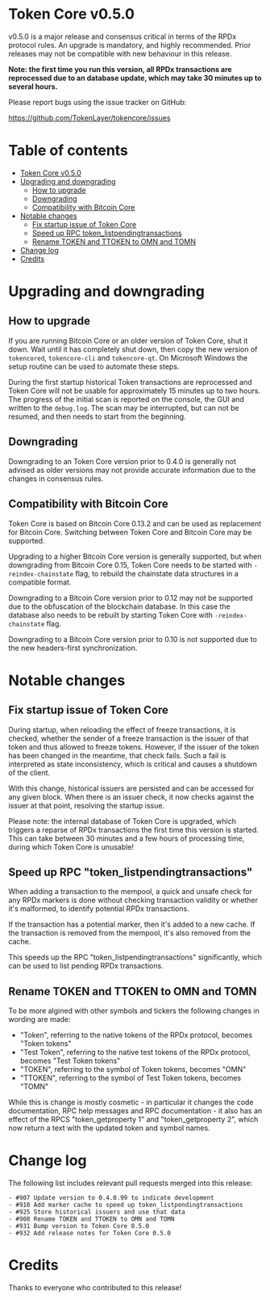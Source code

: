 Token Core v0.5.0
================

v0.5.0 is a major release and consensus critical in terms of the RPDx protocol rules. An upgrade is mandatory, and highly recommended. Prior releases may not be compatible with new behaviour in this release.

**Note: the first time you run this version, all RPDx transactions are reprocessed due to an database update, which may take 30 minutes up to several hours.**

Please report bugs using the issue tracker on GitHub:

  https://github.com/TokenLayer/tokencore/issues


Table of contents
=================

- [Token Core v0.5.0](#token-core-v050)
- [Upgrading and downgrading](#upgrading-and-downgrading)
  - [How to upgrade](#how-to-upgrade)
  - [Downgrading](#downgrading)
  - [Compatibility with Bitcoin Core](#compatibility-with-bitcoin-core)
- [Notable changes](#notable-changes)
  - [Fix startup issue of Token Core](#fix-startup-issue-of-token-core)
  - [Speed up RPC token_listpendingtransactions](#speed-up-rpc-token_listpendingtransactions)
  - [Rename TOKEN and TTOKEN to OMN and TOMN](#rename-token-and-ttoken-to-omn-and-tomn)
- [Change log](#change-log)
- [Credits](#credits)


Upgrading and downgrading
=========================

How to upgrade
--------------

If you are running Bitcoin Core or an older version of Token Core, shut it down. Wait until it has completely shut down, then copy the new version of `tokencored`, `tokencore-cli` and `tokencore-qt`. On Microsoft Windows the setup routine can be used to automate these steps.

During the first startup historical Token transactions are reprocessed and Token Core will not be usable for approximately 15 minutes up to two hours. The progress of the initial scan is reported on the console, the GUI and written to the `debug.log`. The scan may be interrupted, but can not be resumed, and then needs to start from the beginning.

Downgrading
-----------

Downgrading to an Token Core version prior to 0.4.0 is generally not advised as older versions may not provide accurate information due to the changes in consensus rules.

Compatibility with Bitcoin Core
-------------------------------

Token Core is based on Bitcoin Core 0.13.2 and can be used as replacement for Bitcoin Core. Switching between Token Core and Bitcoin Core may be supported.

Upgrading to a higher Bitcoin Core version is generally supported, but when downgrading from Bitcoin Core 0.15, Token Core needs to be started with `-reindex-chainstate` flag, to rebuild the chainstate data structures in a compatible format.

Downgrading to a Bitcoin Core version prior to 0.12 may not be supported due to the obfuscation of the blockchain database. In this case the database also needs to be rebuilt by starting Token Core with `-reindex-chainstate` flag.

Downgrading to a Bitcoin Core version prior to 0.10 is not supported due to the new headers-first synchronization.


Notable changes
===============

Fix startup issue of Token Core
------------------------------

During startup, when reloading the effect of freeze transactions, it is checked, whether the sender of a freeze transaction is the issuer of that token and thus allowed to freeze tokens. However, if the issuer of the token has been changed in the meantime, that check fails. Such a fail is interpreted as state inconsistency, which is critical and causes a shutdown of the client.

With this change, historical issuers are persisted and can be accessed for any given block. When there is an issuer check, it now checks against the issuer at that point, resolving the startup issue.

Please note: the internal database of Token Core is upgraded, which triggers a reparse of RPDx transactions the first time this version is started. This can take between 30 minutes and a few hours of processing time, during which Token Core is unusable!

Speed up RPC "token_listpendingtransactions"
-------------------------------------------

When adding a transaction to the mempool, a quick and unsafe check for any RPDx markers is done without checking transaction validity or whether it's malformed, to identify potential RPDx transactions.

If the transaction has a potential marker, then it's added to a new cache. If the transaction is removed from the mempool, it's also removed from the cache.

This speeds up the RPC "token_listpendingtransactions" significantly, which can be used to list pending RPDx transactions.

Rename TOKEN and TTOKEN to OMN and TOMN
-------------------------------------

To be more algined with other symbols and tickers the following changes in wording are made:

- "Token", referring to the native tokens of the RPDx protocol, becomes "Token tokens"
- "Test Token", referring to the native test tokens of the RPDx protocol, becomes "Test Token tokens"
- "TOKEN", referring to the symbol of Token tokens, becomes "OMN"
- "TTOKEN", referring to the symbol of Test Token tokens, becomes "TOMN"

While this is change is mostly cosmetic - in particular it changes the code documentation, RPC help messages and RPC documentation - it also has an effect of the RPCS "token_getproperty 1" and "token_getproperty 2", which now return a text with the updated token and symbol names.


Change log
==========

The following list includes relevant pull requests merged into this release:

```
- #907 Update version to 0.4.0.99 to indicate development
- #910 Add marker cache to speed up token_listpendingtransactions
- #925 Store historical issuers and use that data
- #908 Rename TOKEN and TTOKEN to OMN and TOMN
- #931 Bump version to Token Core 0.5.0
- #932 Add release notes for Token Core 0.5.0
```


Credits
=======

Thanks to everyone who contributed to this release!

